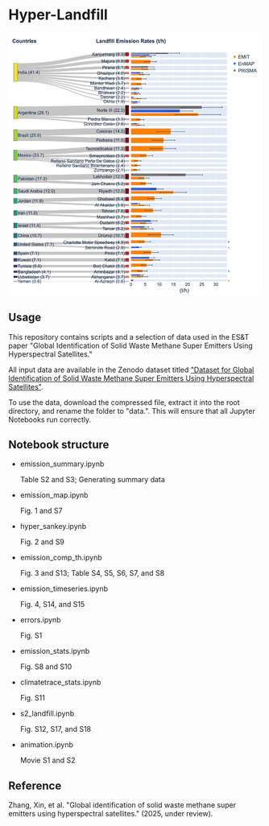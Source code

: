 # Hyper-Landfill

![](figures/emission_sankey.png)


## Usage

This repository contains scripts and a selection of data used in the ES&T paper "Global Identification of Solid Waste Methane Super Emitters Using Hyperspectral Satellites."

All input data are available in the Zenodo dataset titled ["Dataset for Global Identification of Solid Waste Methane Super Emitters Using Hyperspectral Satellites"](https://doi.org/10.5281/zenodo.13643544).

To use the data, download the compressed file, extract it into the root directory, and rename the folder to "data.". This will ensure that all Jupyter Notebooks run correctly.

## Notebook structure

- emission_summary.ipynb
    
    Table S2 and S3; Generating summary data

- emission_map.ipynb

    Fig. 1 and S7

- hyper_sankey.ipynb

    Fig. 2 and S9

- emission_comp_th.ipynb

    Fig. 3 and S13; Table S4, S5, S6, S7, and S8

- emission_timeseries.ipynb

    Fig. 4, S14, and S15

- errors.ipynb

    Fig. S1

- emission_stats.ipynb

    Fig. S8 and S10

- climatetrace_stats.ipynb

    Fig. S11

- s2_landfill.ipynb

    Fig. S12, S17, and S18

- animation.ipynb

    Movie S1 and S2

## Reference

Zhang, Xin, et al. "Global identification of solid waste methane super emitters using hyperspectral satellites." (2025, under review).